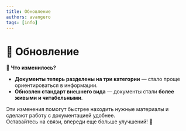 ```yaml
---
title: Обновление
authors: avangero
tags: [info]
---
```


# 🚀 Обновление

📌 **Что изменилось?**
- **Документы теперь разделены на три категории** — стало проще ориентироваться в информации.
- **Обновлен стандарт внешнего вида** — документы стали **более живыми и читабельными**.

Эти изменения помогут быстрее находить нужные материалы и сделают работу с документацией удобнее.  
Оставайтесь на связи, впереди еще больше улучшений! 🚀
